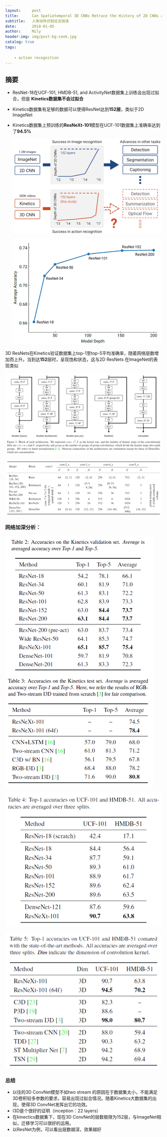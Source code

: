 ```yaml
---
layout:     post
title:      Can Spatiotemporal 3D CNNs Retrace the History of 2D CNNs and ImageNet
subtitle:   人体动作识别论文阅读
date:       2018-01-05
author:     Mily
header-img: img/post-bg-cook.jpg
catalog: true
tags:

    - action recognition
---
```


## **摘要**

- ResNet-18在UCF-101, HMDB-51, and ActivityNet数据集上训练会出现过拟合，但是 **Kinetics数据集不会过拟合**

- Kinetics数据集有足够的数据可以使得ResNet达到**152层**，类似于2D ImageNet

- Kinetics数据集上预训练的**ResNeXt-101**模型在UCF-101数据集上准确率达到了**94.5%**

  ![clipboard(4)](/../img/2018-01-05-Can-Spatiotemporal-3D-CNNs-Retrace-the-History-of-2D-CNNs-and-ImageNet/clipboard(4).png)
  
  ![clipboard(3)](/../img/2018-01-05-Can-Spatiotemporal-3D-CNNs-Retrace-the-History-of-2D-CNNs-and-ImageNet/clipboard(3).png)

3D ResNets在Kinetics验证数据集上top-1至top-5平均准确率，随着网络层数增加而上升。当到达**152**层时，呈现饱和状态，这与2D ResNets 在ImageNet的表现类似

![clipboard(5)](/../img/2018-01-05-Can-Spatiotemporal-3D-CNNs-Retrace-the-History-of-2D-CNNs-and-ImageNet/clipboard(5).png)

![clipboard(2)](/../img/2018-01-05-Can-Spatiotemporal-3D-CNNs-Retrace-the-History-of-2D-CNNs-and-ImageNet/clipboard(2).png)

### **网络加深分析：**

![clipboard(1)](/../img/2018-01-05-Can-Spatiotemporal-3D-CNNs-Retrace-the-History-of-2D-CNNs-and-ImageNet/clipboard(1).png)

![clipboard(6)](/../img/2018-01-05-Can-Spatiotemporal-3D-CNNs-Retrace-the-History-of-2D-CNNs-and-ImageNet/clipboard(6).png)

![clipboard](/../img/2018-01-05-Can-Spatiotemporal-3D-CNNs-Retrace-the-History-of-2D-CNNs-and-ImageNet/clipboard.png)

### **总结**

- 以往的3D ConvNet模型不如two stream 的原因在于数据集太小，不能满足3D卷积较多参数的要求，容易出现过拟合情况。随着Kinetics大数据集的出现，使得3D ConvNet发挥出它的功效。
- I3D是个很好的证明（inception：22 layers）
- 在kinectics数据集下，现在3D ConvNet的层数极限为152层，与ImageNet相似，迁移学习可以很好的运用。
- 以ResNet为例，可以看出层数越深，效果越好